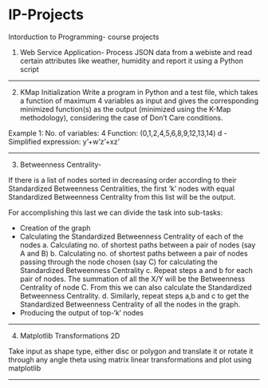 # IP-Projects
Intorduction to Programming- course projects


1. Web Service Application-
Process JSON data from a webiste and read certain attributes like weather, humidity and report it using a Python script

________________________________________________________________________________________________________________________________________________

2. KMap Initialization
Write a program in Python and a test file, which takes a function of maximum 4 variables as input and gives the corresponding minimized function(s) as the output 
(minimized using the K-Map methodology), considering the case of Don’t Care conditions.

Example 1: 
No. of variables: 4
Function: (0,1,2,4,5,6,8,9,12,13,14) d -
Simplified expression: y’+w’z’+xz’


________________________________________________________________________________________________________________________________________________

3. Betweenness Centrality-

If there is a list of nodes sorted in decreasing order according to their Standardized Betweenness Centralities, the first ‘k’ nodes with equal Standardized Betweenness Centrality from this list will be the output. 

For accomplishing this last we can divide the task into sub-tasks:
-	Creation of the graph
-	Calculating the Standardized Betweenness Centrality of each of the nodes
a.	Calculating no. of shortest paths between a pair of nodes (say A and B)
b.	Calculating no. of shortest paths between a pair of nodes passing through the node chosen (say C) for calculating the Standardized Betweenness Centrality
c.	Repeat steps a and b for each pair of nodes. The summation of all the X/Y will be the Betweenness Centrality of node C. From this we can also calculate the Standardized Betweenness Centrality.
d.	Similarly, repeat steps a,b and c to get the Standardized Betweenness Centrality of all the nodes in the graph.
-	Producing the output of top-‘k’ nodes


________________________________________________________________________________________________________________________________________________


4. Matplotlib Transformations 2D

Take input as shape type, either disc or polygon and translate it or rotate it through any angle theta using matrix linear transformations and plot using matplotlib

________________________________________________________________________________________________________________________________________________

